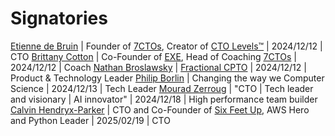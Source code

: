 # Signatories

[Etienne de Bruin](https://etiennex.com) | Founder of [7CTOs](https://7ctos.com), Creator of [CTO Levels™](https://ctolevels.com) | 2024/12/12 | CTO
[Brittany Cotton](https://coachexe.com) | Co-Founder of [EXE](https://coachexe.com), Head of Coaching [7CTOs](https://7ctos.com/) | 2024/12/12 | Coach
[Nathan Broslawsky](https://www.linkedin.com/in/broslawsky/) | [Fractional CPTO](https://www.nathanbroslawsky.com) | 2024/12/12 | Product & Technology Leader
[Philip Borlin](https://www.linkedin.com/in/philborlin) | Changing the way we Computer Science | 2024/12/13 | Tech Leader
[Mourad Zerroug](https://www.linkedin.com/in/mourad-zerroug-92baa85) | "CTO | Tech leader and visionary | AI innovator" | 2024/12/18 | High performance team builder
[Calvin Hendryx-Parker](https://www.linkedin.com/in/calvinhp) | CTO and Co-Founder of [Six Feet Up](https://sixfeetup.com), AWS Hero and Python Leader | 2025/02/19 | CTO
